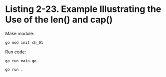 # Listing 2-23. Example Illustrating the Use of the len() and cap()

Make module:

```
go mod init ch_01 
```

Run code:

```
go run main.go
```

```
go run .
```
